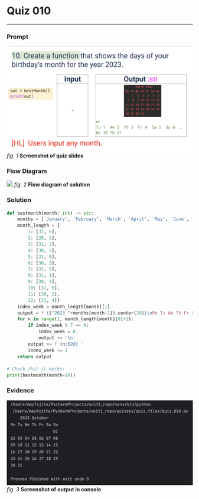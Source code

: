 # Quiz 010
<hr>

### Prompt
![](images/quiz_010_slide.png)
*fig. 1* **Screenshot of quiz slides**

### Flow Diagram
![](images/quiz_010_diagram.png)
*fig. 2* **Flow diagram of solution**

### Solution
```.py
def bestmonth(month: int) -> str:
    months = ['January', 'February', 'March', 'April', 'May', 'June', 'July', 'August', 'September', 'October', 'November', 'December']
    month_length = {
        1: [31, 6],
        2: [28, 2],
        3: [31, 2],
        4: [30, 5],
        5: [31, 0],
        6: [30, 3],
        7: [31, 5],
        8: [31, 1],
        9: [30, 4],
        10: [31, 6],
        11: [30, 2],
        12: [31, 4]}
    index_week = month_length[month][1]
    output = f'{("2023 "+months[month-1]).center(20)}\nMo Tu We Th Fr Sa Su\n{(index_week*3)*" "}'
    for n in range(1, month_length[month][0]+1):
        if index_week % 7 == 0:
            index_week = 0
            output += '\n'
        output += f'{n:02d} '
        index_week += 1
    return output

# Check that it works:
print(bestmonth(month=10))
```

### Evidence
![](images/quiz_010_evidence.png)
*fig. 3* **Screenshot of output in console**